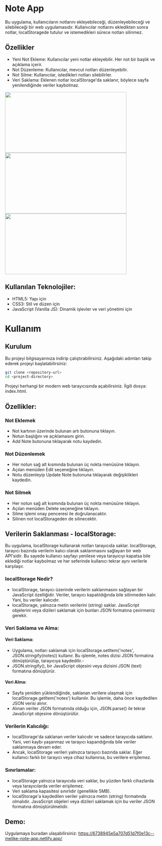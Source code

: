 # Note App

Bu uygulama, kullanıcıların notlarını ekleyebileceği, düzenleyebileceği ve silebileceği bir web uygulamasıdır. Kullanıcılar notlarını ekledikten sonra notlar, localStoragede tutulur ve istemedikleri sürece notları silinmez.

## Özellikler
- Yeni Not Ekleme: Kullanıcılar yeni notlar ekleyebilir. Her not bir başlık ve açıklama içerir.
- Not Düzenleme: Kullanıcılar, mevcut notları düzenleyebilir.
- Not Silme: Kullanıcılar, istedikleri notları silebilirler.
- Veri Saklama: Eklenen notlar localStorage'da saklanır, böylece sayfa yenilendiğinde veriler kaybolmaz.

<img src="https://github.com/user-attachments/assets/50cb5ffc-3ed4-4c4d-b7d6-a5d8ef11a550" width="400" height="200" />
<img src="https://github.com/user-attachments/assets/1385bb63-d5be-431e-b2c2-27c27a3e2fbd" width="400" height="200" />
<img src="https://github.com/user-attachments/assets/e7dbe41b-dd7f-4036-847d-d2a1012b12df" width="400" height="200" />


## Kullanılan Teknolojiler:
- HTML5: Yapı için
- CSS3: Stil ve düzen için
- JavaScript (Vanilla JS): Dinamik işlevler ve veri yönetimi için

# Kullanım
## Kurulum
Bu projeyi bilgisayarınıza indirip çalıştırabilirsiniz. Aşağıdaki adımları takip ederek projeyi başlatabilirsiniz:

```bash
git clone <repository-url>
cd <project-directory>
```
Projeyi herhangi bir modern web tarayıcısında açabilirsiniz. İlgili dosya: index.html.

## Özellikler:
### Not Eklemek
- Not kartının üzerinde bulunan artı butonuna tıklayın.
- Notun başlığını ve açıklamasını girin.
- Add Note butonuna tıklayarak notu kaydedin.

### Not Düzenlemek
- Her notun sağ alt kısmında bulunan üç nokta menüsüne tıklayın.
- Açılan menüden Edit seçeneğine tıklayın.
- Notu düzenleyip Update Note butonuna tıklayarak değişiklikleri kaydedin.

### Not Silmek
- Her notun sağ alt kısmında bulunan üç nokta menüsüne tıklayın.
- Açılan menüden Delete seçeneğine tıklayın.
- Silme işlemi onay penceresi ile doğrulanacaktır.
- Silinen not localStorageden de silinecektir.

## Verilerin Saklanması - localStorage:
Bu uygulama, localStorage kullanarak notları tarayıcıda saklar. localStorage, tarayıcı bazında verilerin kalıcı olarak saklanmasını sağlayan bir web API'sidir. Bu sayede kullanıcı sayfayı yenilese veya tarayıcıyı kapatsa bile eklediği notlar kaybolmaz ve her seferinde kullanıcı tekrar aynı verilerle karşılaşır.

### localStorage Nedir?
- localStorage, tarayıcı üzerinde verilerin saklanmasını sağlayan bir JavaScript özelliğidir. Veriler, tarayıcı kapatıldığında bile silinmeden kalır. Yani, bu veriler kalıcıdır.
- localStorage, yalnızca metin verilerini (string) saklar. JavaScript objelerini veya dizileri saklamak için bunları JSON formatına çevirmeniz gerekir.
### Veri Saklama ve Alma:
#### Veri Saklama:
- Uygulama, notları saklamak için localStorage.setItem('notes', JSON.stringify(notes)) kullanır. Bu işlemle, notes dizisi JSON formatına dönüştürülüp, tarayıcıya kaydedilir.- 
- JSON.stringify(), bir JavaScript objesini veya dizisini JSON (text) formatına dönüştürür.
#### Veri Alma:
- Sayfa yeniden yüklendiğinde, saklanan verilere ulaşmak için localStorage.getItem('notes') kullanılır. Bu işlemle, daha önce kaydedilen JSON verisi alınır.
- Alınan veriler JSON formatında olduğu için, JSON.parse() ile tekrar JavaScript objesine dönüştürülür.
### Verilerin Kalıcılığı:
- localStorage'da saklanan veriler kalıcıdır ve sadece tarayıcıda saklanır. Yani, veri kaybı yaşanmaz ve tarayıcı kapandığında bile veriler saklanmaya devam eder.
- Ancak, localStorage verileri yalnızca tarayıcı bazında saklar. Eğer kullanıcı farklı bir tarayıcı veya cihaz kullanırsa, bu verilere erişilemez.
### Sınırlamalar:
- localStorage yalnızca tarayıcıda veri saklar, bu yüzden farklı cihazlarda veya tarayıcılarda veriler erişilemez.
- Veri saklama kapasitesi sınırlıdır (genellikle 5MB).
- localStorage'a kaydedilen veriler yalnızca metin (string) formatında olmalıdır. JavaScript objeleri veya dizileri saklamak için bu veriler JSON formatına dönüştürülmelidir.

## Demo:
Uygulamaya buradan ulaşabilirsiniz: https://6738945e5a707d51d7f0e13c--melike-note-app.netlify.app/
